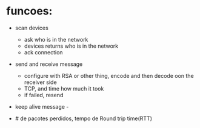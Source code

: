 # funcoes:
- scan devices
	- ask who is in the network
	- devices returns who is in the network
	- ack connection

- send and receive message
	- configure with RSA or other thing, encode and then decode oon the receiver side
	- TCP, and time how much it took
	- if failed, resend


- keep alive message
		- 
- \# de pacotes perdidos, tempo de Round trip time(RTT)